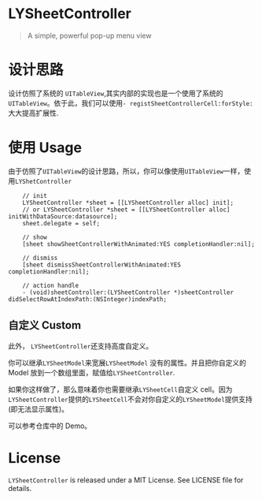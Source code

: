 # LYSheetController
> A simple, powerful pop-up menu view
# 设计思路
设计仿照了系统的 `UITableView`,其实内部的实现也是一个使用了系统的`UITableView`。依于此，我们可以使用`- registSheetControllerCell:forStyle:`大大提高扩展性.

# 使用 Usage
由于仿照了`UITableView`的设计思路，所以，你可以像使用`UITableView`一样，使用`LYShetController`

```
    // init
    LYSheetController *sheet = [[LYSheetController alloc] init];
    // or LYSheetController *sheet = [[LYSheetController alloc] initWithDataSource:datasource];
    sheet.delegate = self;
    
    // show
    [sheet showSheetControllerWithAnimated:YES completionHandler:nil];
    
    // dismiss
    [sheet dismissSheetControllerWithAnimated:YES completionHandler:nil];
    
    // action handle
    - (void)sheetController:(LYSheetController *)sheetController didSelectRowAtIndexPath:(NSInteger)indexPath;
```
## 自定义 Custom
此外， `LYSheetController`还支持高度自定义。

你可以继承`LYSheetModel`来宽展`LYSheetModel` 没有的属性。并且把你自定义的 Model 放到一个数组里面，赋值给`LYSheetController`.

如果你这样做了，那么意味着你也需要继承`LYSheetCell`自定义 cell。因为`LYSheetController`提供的`LYSheetCell`不会对你自定义的`LYSheetModel`提供支持(即无法显示属性)。

可以参考仓库中的 Demo。

# License

`LYSheetController` is released under a MIT License. See LICENSE file for details.
